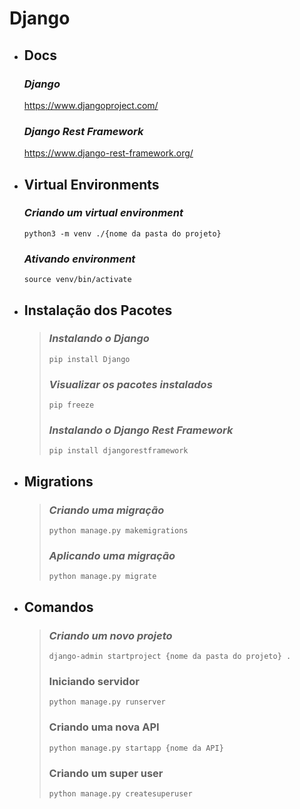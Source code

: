 # Django
* ## Docs
	 ### *Django*
	 https://www.djangoproject.com/
	 <br>
	 ### *Django Rest Framework*
	 https://www.django-rest-framework.org/
* ## Virtual Environments
	### *Criando um virtual environment*
	`python3 -m venv ./{nome da pasta do projeto}`
	<br>
	### *Ativando environment*
	`source venv/bin/activate`
* ## Instalação dos Pacotes
	> ### *Instalando o Django*
	>`pip install Django`
	><br>
	> ### *Visualizar os pacotes instalados*
	> `pip freeze`
	> <br>
	> ### *Instalando o Django Rest Framework*
	> `pip install djangorestframework`
* ## Migrations
	> ### *Criando uma migração*
	> `python manage.py makemigrations`
	> <br>
	> ### *Aplicando uma migração*
	> `python manage.py migrate`
* ## Comandos
	> ### *Criando um novo projeto*
	> `django-admin startproject {nome da pasta do projeto} .`
	> <br>
	> ### Iniciando servidor
	> `python manage.py runserver`
	> <br>
	> ### Criando uma nova API
	> `python manage.py startapp {nome da API}`
	> <br>
	> ### Criando um super user
	> `python manage.py createsuperuser`